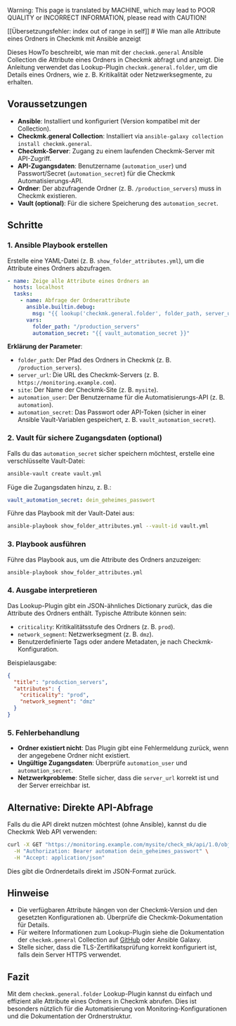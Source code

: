 Warning: This page is translated by MACHINE, which may lead to POOR QUALITY or INCORRECT INFORMATION, please read with CAUTION!

[[Übersetzungsfehler: index out of range in self]] # Wie man alle Attribute eines Ordners in Checkmk mit Ansible anzeigt

Dieses HowTo beschreibt, wie man mit der `checkmk.general` Ansible Collection die Attribute eines Ordners in Checkmk abfragt und anzeigt. Die Anleitung verwendet das Lookup-Plugin `checkmk.general.folder`, um die Details eines Ordners, wie z. B. Kritikalität oder Netzwerksegmente, zu erhalten.

## Voraussetzungen
- **Ansible**: Installiert und konfiguriert (Version kompatibel mit der Collection).
- **Checkmk.general Collection**: Installiert via `ansible-galaxy collection install checkmk.general`.
- **Checkmk-Server**: Zugang zu einem laufenden Checkmk-Server mit API-Zugriff.
- **API-Zugangsdaten**: Benutzername (`automation_user`) und Passwort/Secret (`automation_secret`) für die Checkmk Automatisierungs-API.
- **Ordner**: Der abzufragende Ordner (z. B. `/production_servers`) muss in Checkmk existieren.
- **Vault (optional)**: Für die sichere Speicherung des `automation_secret`.

## Schritte

### 1. Ansible Playbook erstellen
Erstelle eine YAML-Datei (z. B. `show_folder_attributes.yml`), um die Attribute eines Ordners abzufragen.

```yaml
- name: Zeige alle Attribute eines Ordners an
  hosts: localhost
  tasks:
    - name: Abfrage der Ordnerattribute
      ansible.builtin.debug:
        msg: "{{ lookup('checkmk.general.folder', folder_path, server_url='https://monitoring.example.com', site='mysite', automation_user='automation', automation_secret=automation_secret) }}"
      vars:
        folder_path: "/production_servers"
        automation_secret: "{{ vault_automation_secret }}"
```

**Erklärung der Parameter**:
- `folder_path`: Der Pfad des Ordners in Checkmk (z. B. `/production_servers`).
- `server_url`: Die URL des Checkmk-Servers (z. B. `https://monitoring.example.com`).
- `site`: Der Name der Checkmk-Site (z. B. `mysite`).
- `automation_user`: Der Benutzername für die Automatisierungs-API (z. B. `automation`).
- `automation_secret`: Das Passwort oder API-Token (sicher in einer Ansible Vault-Variablen gespeichert, z. B. `vault_automation_secret`).

### 2. Vault für sichere Zugangsdaten (optional)
Falls du das `automation_secret` sicher speichern möchtest, erstelle eine verschlüsselte Vault-Datei:

```bash
ansible-vault create vault.yml
```

Füge die Zugangsdaten hinzu, z. B.:
```yaml
vault_automation_secret: dein_geheimes_passwort
```

Führe das Playbook mit der Vault-Datei aus:
```bash
ansible-playbook show_folder_attributes.yml --vault-id vault.yml
```

### 3. Playbook ausführen
Führe das Playbook aus, um die Attribute des Ordners anzuzeigen:
```bash
ansible-playbook show_folder_attributes.yml
```

### 4. Ausgabe interpretieren
Das Lookup-Plugin gibt ein JSON-ähnliches Dictionary zurück, das die Attribute des Ordners enthält. Typische Attribute können sein:
- `criticality`: Kritikalitätsstufe des Ordners (z. B. `prod`).
- `network_segment`: Netzwerksegment (z. B. `dmz`).
- Benutzerdefinierte Tags oder andere Metadaten, je nach Checkmk-Konfiguration.

Beispielausgabe:
```json
{
  "title": "production_servers",
  "attributes": {
    "criticality": "prod",
    "network_segment": "dmz"
  }
}
```

### 5. Fehlerbehandlung
- **Ordner existiert nicht**: Das Plugin gibt eine Fehlermeldung zurück, wenn der angegebene Ordner nicht existiert.
- **Ungültige Zugangsdaten**: Überprüfe `automation_user` und `automation_secret`.
- **Netzwerkprobleme**: Stelle sicher, dass die `server_url` korrekt ist und der Server erreichbar ist.

## Alternative: Direkte API-Abfrage
Falls du die API direkt nutzen möchtest (ohne Ansible), kannst du die Checkmk Web API verwenden:
```bash
curl -X GET "https://monitoring.example.com/mysite/check_mk/api/1.0/objects/folder_config/production_servers" \
  -H "Authorization: Bearer automation dein_geheimes_passwort" \
  -H "Accept: application/json"
```

Dies gibt die Ordnerdetails direkt im JSON-Format zurück.

## Hinweise
- Die verfügbaren Attribute hängen von der Checkmk-Version und den gesetzten Konfigurationen ab. Überprüfe die Checkmk-Dokumentation für Details.
- Für weitere Informationen zum Lookup-Plugin siehe die Dokumentation der `checkmk.general` Collection auf [GitHub](https://github.com/Checkmk/ansible-collection-checkmk.general) oder Ansible Galaxy.
- Stelle sicher, dass die TLS-Zertifikatsprüfung korrekt konfiguriert ist, falls dein Server HTTPS verwendet.

## Fazit
Mit dem `checkmk.general.folder` Lookup-Plugin kannst du einfach und effizient alle Attribute eines Ordners in Checkmk abrufen. Dies ist besonders nützlich für die Automatisierung von Monitoring-Konfigurationen und die Dokumentation der Ordnerstruktur.
